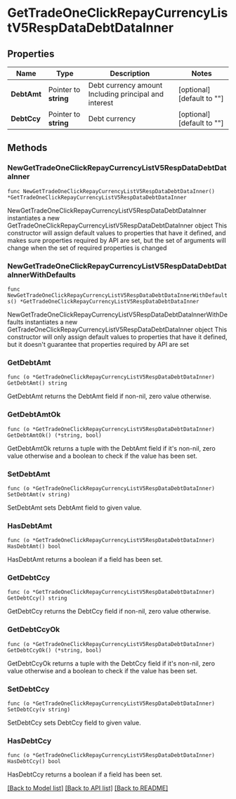 # GetTradeOneClickRepayCurrencyListV5RespDataDebtDataInner

## Properties

Name | Type | Description | Notes
------------ | ------------- | ------------- | -------------
**DebtAmt** | Pointer to **string** | Debt currency amount   Including principal and interest | [optional] [default to ""]
**DebtCcy** | Pointer to **string** | Debt currency | [optional] [default to ""]

## Methods

### NewGetTradeOneClickRepayCurrencyListV5RespDataDebtDataInner

`func NewGetTradeOneClickRepayCurrencyListV5RespDataDebtDataInner() *GetTradeOneClickRepayCurrencyListV5RespDataDebtDataInner`

NewGetTradeOneClickRepayCurrencyListV5RespDataDebtDataInner instantiates a new GetTradeOneClickRepayCurrencyListV5RespDataDebtDataInner object
This constructor will assign default values to properties that have it defined,
and makes sure properties required by API are set, but the set of arguments
will change when the set of required properties is changed

### NewGetTradeOneClickRepayCurrencyListV5RespDataDebtDataInnerWithDefaults

`func NewGetTradeOneClickRepayCurrencyListV5RespDataDebtDataInnerWithDefaults() *GetTradeOneClickRepayCurrencyListV5RespDataDebtDataInner`

NewGetTradeOneClickRepayCurrencyListV5RespDataDebtDataInnerWithDefaults instantiates a new GetTradeOneClickRepayCurrencyListV5RespDataDebtDataInner object
This constructor will only assign default values to properties that have it defined,
but it doesn't guarantee that properties required by API are set

### GetDebtAmt

`func (o *GetTradeOneClickRepayCurrencyListV5RespDataDebtDataInner) GetDebtAmt() string`

GetDebtAmt returns the DebtAmt field if non-nil, zero value otherwise.

### GetDebtAmtOk

`func (o *GetTradeOneClickRepayCurrencyListV5RespDataDebtDataInner) GetDebtAmtOk() (*string, bool)`

GetDebtAmtOk returns a tuple with the DebtAmt field if it's non-nil, zero value otherwise
and a boolean to check if the value has been set.

### SetDebtAmt

`func (o *GetTradeOneClickRepayCurrencyListV5RespDataDebtDataInner) SetDebtAmt(v string)`

SetDebtAmt sets DebtAmt field to given value.

### HasDebtAmt

`func (o *GetTradeOneClickRepayCurrencyListV5RespDataDebtDataInner) HasDebtAmt() bool`

HasDebtAmt returns a boolean if a field has been set.

### GetDebtCcy

`func (o *GetTradeOneClickRepayCurrencyListV5RespDataDebtDataInner) GetDebtCcy() string`

GetDebtCcy returns the DebtCcy field if non-nil, zero value otherwise.

### GetDebtCcyOk

`func (o *GetTradeOneClickRepayCurrencyListV5RespDataDebtDataInner) GetDebtCcyOk() (*string, bool)`

GetDebtCcyOk returns a tuple with the DebtCcy field if it's non-nil, zero value otherwise
and a boolean to check if the value has been set.

### SetDebtCcy

`func (o *GetTradeOneClickRepayCurrencyListV5RespDataDebtDataInner) SetDebtCcy(v string)`

SetDebtCcy sets DebtCcy field to given value.

### HasDebtCcy

`func (o *GetTradeOneClickRepayCurrencyListV5RespDataDebtDataInner) HasDebtCcy() bool`

HasDebtCcy returns a boolean if a field has been set.


[[Back to Model list]](../README.md#documentation-for-models) [[Back to API list]](../README.md#documentation-for-api-endpoints) [[Back to README]](../README.md)


